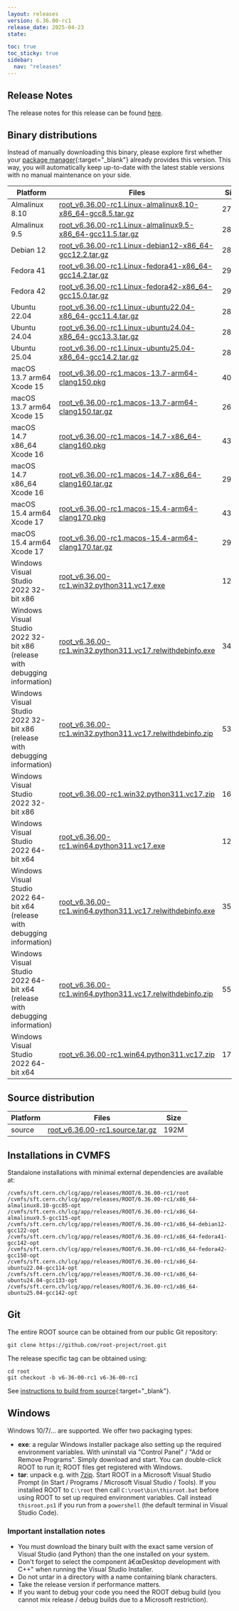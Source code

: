 ```yaml
---
layout: releases
version: 6.36.00-rc1
release_date: 2025-04-23
state:

toc: true
toc_sticky: true
sidebar:
  nav: "releases"
---
```



## Release Notes

The release notes for this release can be found [here](https://root.cern/doc/v636/release-notes.html#release-6.36.00).

## Binary distributions

Instead of manually downloading this binary, please explore first whether your [package manager](../../install/#install-via-a-package-manager){:target="\_blank"} already provides this version.
This way, you will automatically keep up-to-date with the latest stable versions with no manual maintenance on your side.

| Platform       | Files | Size |
|-----------|-------|-----|
| Almalinux 8.10 | [root_v6.36.00-rc1.Linux-almalinux8.10-x86_64-gcc8.5.tar.gz](https://root.cern/download/root_v6.36.00-rc1.Linux-almalinux8.10-x86_64-gcc8.5.tar.gz) | 276M |
| Almalinux 9.5 | [root_v6.36.00-rc1.Linux-almalinux9.5-x86_64-gcc11.5.tar.gz](https://root.cern/download/root_v6.36.00-rc1.Linux-almalinux9.5-x86_64-gcc11.5.tar.gz) | 285M |
| Debian 12 | [root_v6.36.00-rc1.Linux-debian12-x86_64-gcc12.2.tar.gz](https://root.cern/download/root_v6.36.00-rc1.Linux-debian12-x86_64-gcc12.2.tar.gz) | 283M |
| Fedora 41 | [root_v6.36.00-rc1.Linux-fedora41-x86_64-gcc14.2.tar.gz](https://root.cern/download/root_v6.36.00-rc1.Linux-fedora41-x86_64-gcc14.2.tar.gz) | 292M |
| Fedora 42 | [root_v6.36.00-rc1.Linux-fedora42-x86_64-gcc15.0.tar.gz](https://root.cern/download/root_v6.36.00-rc1.Linux-fedora42-x86_64-gcc15.0.tar.gz) | 292M |
| Ubuntu 22.04 | [root_v6.36.00-rc1.Linux-ubuntu22.04-x86_64-gcc11.4.tar.gz](https://root.cern/download/root_v6.36.00-rc1.Linux-ubuntu22.04-x86_64-gcc11.4.tar.gz) | 286M |
| Ubuntu 24.04 | [root_v6.36.00-rc1.Linux-ubuntu24.04-x86_64-gcc13.3.tar.gz](https://root.cern/download/root_v6.36.00-rc1.Linux-ubuntu24.04-x86_64-gcc13.3.tar.gz) | 283M |
| Ubuntu 25.04 | [root_v6.36.00-rc1.Linux-ubuntu25.04-x86_64-gcc14.2.tar.gz](https://root.cern/download/root_v6.36.00-rc1.Linux-ubuntu25.04-x86_64-gcc14.2.tar.gz) | 286M |
| macOS 13.7 arm64 Xcode 15 | [root_v6.36.00-rc1.macos-13.7-arm64-clang150.pkg](https://root.cern/download/root_v6.36.00-rc1.macos-13.7-arm64-clang150.pkg) | 408M |
| macOS 13.7 arm64 Xcode 15 | [root_v6.36.00-rc1.macos-13.7-arm64-clang150.tar.gz](https://root.cern/download/root_v6.36.00-rc1.macos-13.7-arm64-clang150.tar.gz) | 269M |
| macOS 14.7 x86_64 Xcode 16 | [root_v6.36.00-rc1.macos-14.7-x86_64-clang160.pkg](https://root.cern/download/root_v6.36.00-rc1.macos-14.7-x86_64-clang160.pkg) | 438M |
| macOS 14.7 x86_64 Xcode 16 | [root_v6.36.00-rc1.macos-14.7-x86_64-clang160.tar.gz](https://root.cern/download/root_v6.36.00-rc1.macos-14.7-x86_64-clang160.tar.gz) | 291M |
| macOS 15.4 arm64 Xcode 17 | [root_v6.36.00-rc1.macos-15.4-arm64-clang170.pkg](https://root.cern/download/root_v6.36.00-rc1.macos-15.4-arm64-clang170.pkg) | 436M |
| macOS 15.4 arm64 Xcode 17 | [root_v6.36.00-rc1.macos-15.4-arm64-clang170.tar.gz](https://root.cern/download/root_v6.36.00-rc1.macos-15.4-arm64-clang170.tar.gz) | 290M |
| Windows Visual Studio 2022 32-bit x86 | [root_v6.36.00-rc1.win32.python311.vc17.exe](https://root.cern/download/root_v6.36.00-rc1.win32.python311.vc17.exe) | 123M |
| Windows Visual Studio 2022 32-bit x86 (release with debugging information) | [root_v6.36.00-rc1.win32.python311.vc17.relwithdebinfo.exe](https://root.cern/download/root_v6.36.00-rc1.win32.python311.vc17.relwithdebinfo.exe) | 341M |
| Windows Visual Studio 2022 32-bit x86 (release with debugging information) | [root_v6.36.00-rc1.win32.python311.vc17.relwithdebinfo.zip](https://root.cern/download/root_v6.36.00-rc1.win32.python311.vc17.relwithdebinfo.zip) | 535M |
| Windows Visual Studio 2022 32-bit x86 | [root_v6.36.00-rc1.win32.python311.vc17.zip](https://root.cern/download/root_v6.36.00-rc1.win32.python311.vc17.zip) | 167M |
| Windows Visual Studio 2022 64-bit x64 | [root_v6.36.00-rc1.win64.python311.vc17.exe](https://root.cern/download/root_v6.36.00-rc1.win64.python311.vc17.exe) | 128M |
| Windows Visual Studio 2022 64-bit x64 (release with debugging information) | [root_v6.36.00-rc1.win64.python311.vc17.relwithdebinfo.exe](https://root.cern/download/root_v6.36.00-rc1.win64.python311.vc17.relwithdebinfo.exe) | 352M |
| Windows Visual Studio 2022 64-bit x64 (release with debugging information) | [root_v6.36.00-rc1.win64.python311.vc17.relwithdebinfo.zip](https://root.cern/download/root_v6.36.00-rc1.win64.python311.vc17.relwithdebinfo.zip) | 554M |
| Windows Visual Studio 2022 64-bit x64 | [root_v6.36.00-rc1.win64.python311.vc17.zip](https://root.cern/download/root_v6.36.00-rc1.win64.python311.vc17.zip) | 174M |

## Source distribution

| Platform       | Files | Size |
|-----------|-------|-----|
| source | [root_v6.36.00-rc1.source.tar.gz](https://root.cern/download/root_v6.36.00-rc1.source.tar.gz) | 192M |


## Installations in CVMFS

Standalone installations with minimal external dependencies are available at:
~~~
/cvmfs/sft.cern.ch/lcg/app/releases/ROOT/6.36.00-rc1/root
/cvmfs/sft.cern.ch/lcg/app/releases/ROOT/6.36.00-rc1/x86_64-almalinux8.10-gcc85-opt
/cvmfs/sft.cern.ch/lcg/app/releases/ROOT/6.36.00-rc1/x86_64-almalinux9.5-gcc115-opt
/cvmfs/sft.cern.ch/lcg/app/releases/ROOT/6.36.00-rc1/x86_64-debian12-gcc122-opt
/cvmfs/sft.cern.ch/lcg/app/releases/ROOT/6.36.00-rc1/x86_64-fedora41-gcc142-opt
/cvmfs/sft.cern.ch/lcg/app/releases/ROOT/6.36.00-rc1/x86_64-fedora42-gcc150-opt
/cvmfs/sft.cern.ch/lcg/app/releases/ROOT/6.36.00-rc1/x86_64-ubuntu22.04-gcc114-opt
/cvmfs/sft.cern.ch/lcg/app/releases/ROOT/6.36.00-rc1/x86_64-ubuntu24.04-gcc133-opt
/cvmfs/sft.cern.ch/lcg/app/releases/ROOT/6.36.00-rc1/x86_64-ubuntu25.04-gcc142-opt
~~~


## Git

The entire ROOT source can be obtained from our public Git repository:

~~~
git clone https://github.com/root-project/root.git
~~~
The release specific tag can be obtained using:
~~~
cd root
git checkout -b v6-36-00-rc1 v6-36-00-rc1
~~~

See [instructions to build from source](../../install/#build-from-source){:target="\_blank"}.

## Windows

Windows 10/7/... are supported. We offer two packaging types:

 * **exe**: a regular Windows installer package also setting up the required environment variables. With uninstall via "Control Panel" / "Add or Remove Programs". Simply download and start. You can double-click ROOT to run it; ROOT files get registered with Windows.
 * **tar**: unpack e.g. with [7zip](https://www.7-zip.org). Start ROOT in a Microsoft Visual Studio Prompt (in Start / Programs / Microsoft Visual Studio / Tools). If you installed ROOT to `C:\root` then call `C:\root\bin\thisroot.bat` before using ROOT to set up required environment variables. Call instead `thisroot.ps1` if you run from a `powershell` (the default terminal in Visual Studio Code).

### Important installation notes

 * You must download the binary built with the exact same version of Visual Studio (and Python) than the one installed on your system.
 * Don't forget to select the component â€œDesktop development with C++" when running the Visual Studio Installer.
 * Do not untar in a directory with a name containing blank characters.
 * Take the release version if performance matters.
 * If you want to debug your code you need the ROOT debug build (you cannot mix release / debug builds due to a Microsoft restriction).


